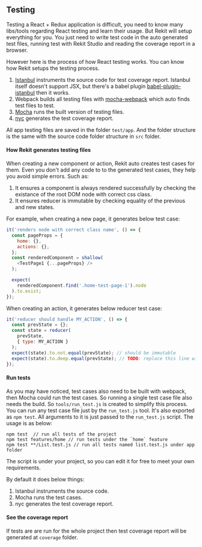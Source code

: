 ## Testing

Testing a React + Redux application is difficult, you need to know many libs/tools regarding React testing and learn their usage. But Rekit will setup everything for you. You just need to write test code in the auto generated test files, running test with Rekit Studio and reading the coverage report in a browser.

However here is the process of how React testing works. You can know how Rekit setups the testing process.

1. [Istanbul](https://github.com/gotwarlost/istanbul) instruments the source code for test coverage report. Istanbul itself doesn't support JSX, but there's a babel plugin [babel-plugin-istanbul](https://github.com/istanbuljs/babel-plugin-istanbul) then it works.
2. Webpack builds all testing files with [mocha-webpack](https://github.com/zinserjan/mocha-webpack) which auto finds test files to test.
3. [Mocha](https://github.com/mochajs/mocha) runs the built version of testing files.
4. [nyc](https://github.com/istanbuljs/nyc) generates the test coverage report.

All app testing files are saved in the folder `test/app`. And the folder structure is the same with the source code folder structure in `src` folder.

#### How Rekit generates testing files
When creating a new component or action, Rekit auto creates test cases for them. Even you don't add any code to to the generated test cases, they help you avoid simple errors. Such as:

1. It ensures a component is always rendered successfully by checking the existance of the root DOM node with correct css class.
2. It ensures reducer is immutable by checking equality of the previous and new states.

For example, when creating a new page, it generates below test case:
```javascript
it('renders node with correct class name', () => {
  const pageProps = {
    home: {},
    actions: {},
  };
  const renderedComponent = shallow(
    <TestPage1 {...pageProps} />
  );

  expect(
    renderedComponent.find('.home-test-page-1').node
  ).to.exist;
});
```

When creating an action, it generates below reducer test case:
```javascript
it('reducer should handle MY_ACTION', () => {
  const prevState = {};
  const state = reducer(
    prevState,
    { type: MY_ACTION }
  );
  expect(state).to.not.equal(prevState); // should be immutable
  expect(state).to.deep.equal(prevState); // TODO: replace this line with real case.
});
```

#### Run tests
As you may have noticed, test cases also need to be built with webpack, then Mocha could run the test cases. So running a single test case file also needs the build. So `tools/run_test.js` is created to simplify this process. You can run any test case file just by the `run_test.js` tool. It's also exported as `npm test`. All arguments to it is just passed to the `run_test.js` script. The usage is as below:
```
npm test  // run all tests of the project
npm test features/home // run tests under the `home` feature
npm test **/List.test.js // run all tests named list.test.js under app folder
```

The script is under your project, so you can edit it for free to meet your own requirements.

By default it does below things:

1. Istanbul instruments the source code.
2. Mocha runs the test cases.
3. nyc generates the test coverage report.


#### See the coverage report
If tests are are run for the whole project then test coverage report will be generated at `coverage` folder.


